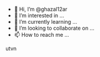 - 👋 Hi, I’m @ghazal12ar
- 👀 I’m interested in ...
- 🌱 I’m currently learning ...
- 💞️ I’m looking to collaborate on ...
- 📫 How to reach me ...

<!---
ghazal12ar/ghazal12ar is a ✨ special ✨ repository because its `README.md` (this file) appears on your GitHub profile.
You can click the Preview link to take a look at your changes.
--->
utvn
